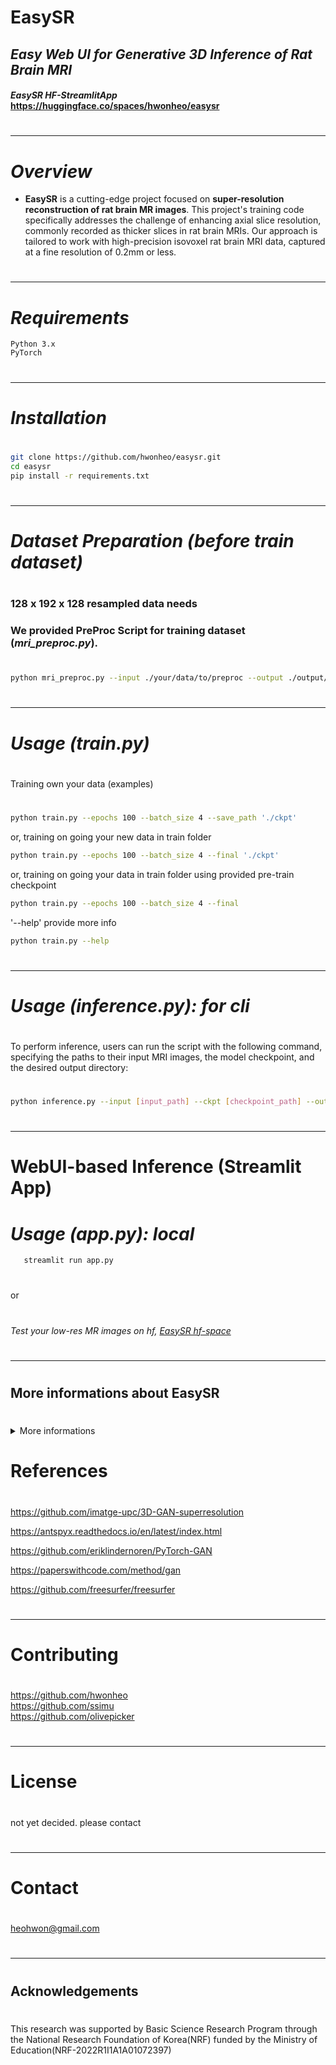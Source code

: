# EasySR
## *Easy Web UI for Generative 3D Inference of Rat Brain MRI*

#### *EasySR HF-StreamlitApp* https://huggingface.co/spaces/hwonheo/easysr  
#  
#  
---







# *Overview*

 - **EasySR** is a cutting-edge project focused on **super-resolution reconstruction of rat brain MR images**. This project's training code specifically addresses the challenge of enhancing axial slice resolution, commonly recorded as thicker slices in rat brain MRIs. Our approach is tailored to work with high-precision isovoxel rat brain MRI data, captured at a fine resolution of 0.2mm or less.
#  
#  
---
# *Requirements*

    Python 3.x
    PyTorch
#  
#  
---
# *Installation*
#  
```bash
git clone https://github.com/hwonheo/easysr.git
cd easysr
pip install -r requirements.txt
```
#  
#  
---
# *Dataset Preparation (before train dataset)*
#  
### 128 x 192 x 128 resampled data needs
### We provided PreProc Script for training dataset (*mri_preproc.py*).
#  
```bash
python mri_preproc.py --input ./your/data/to/preproc --output ./output/folder/to/save --t2 #or --t1
```
#  
#  
---
#  
# *Usage (train.py)*
#  
#  
Training own your data (examples) 
#  
```bash
python train.py --epochs 100 --batch_size 4 --save_path './ckpt'
```
or, training on going your new data in train folder
```bash
python train.py --epochs 100 --batch_size 4 --final './ckpt'
```
or, training on going your data in train folder using provided pre-train checkpoint
```bash
python train.py --epochs 100 --batch_size 4 --final
```
'--help' provide more info
```bash
python train.py --help
```
#  
#  
---
#  
 # *Usage (inference.py):* *for cli*
#  
 To perform inference, users can run the script with the following command, specifying the paths to their input MRI images, the model checkpoint, and the desired output directory:
#  
```bash
python inference.py --input [input_path] --ckpt [checkpoint_path] --output [output_path]
```
#  
---
#  
# WebUI-based Inference (Streamlit App)
#  
# *Usage (app.py):* *local*
   ```bash
      streamlit run app.py
   ```
#    
   or
#  
 *Test your low-res MR images on hf, [EasySR hf-space](https://huggingface.co/spaces/hwonheo/easysr)*
#  
#  
---
#  
## More informations about EasySR
#  
<details>
<summary>More informations</summary>

## Overview

 - **EasySR** is a cutting-edge project focused on **super-resolution reconstruction of rat brain MR images**. This project's training code specifically addresses the challenge of enhancing axial slice resolution, commonly recorded as thicker slices in rat brain MRIs. Our approach is tailored to work with high-precision isovoxel rat brain MRI data, captured at a fine resolution of 0.2mm or less.

  - The primary goal of EasySR is to upscale these images to an even finer resolution of 0.15mm, achieving an isotropic output. This enhancement allows for more detailed and precise anatomical studies. However, it's important to note that while EasySR excels in spatial resolution improvement, it does not maintain the original signal intensity due to the normalization process involved. Therefore, this tool may not be suitable for experiments that rely heavily on signal intensity measurements.

  - Currently, EasySR is in an experimental stage and requires extensive validation. The effectiveness of the super-resolution reconstruction heavily depends on the quality and quantity of the training data. We recommend using at least five high-quality datasets for training to achieve optimal results. Users are encouraged to train the model using the provided pre-trained checkpoints and to contribute back by sharing their well-trained checkpoints. This collaborative approach will significantly enhance the utility and accuracy of EasySR for the scientific community.

  - As this project does not involve data collection, we rely on contributions from users for improved training datasets. **With more data and shared checkpoints, EasySR has the potential to become a more robust and reliable tool for rat brain MRI analysis.**

---

## Key Features of EasySR
### 1. High-Performance Architecture:

   Built on PyTorch, EasySR offers a high-efficiency and flexible framework, ideal for advanced MRI super-resolution tasks.

### 2. Specialized MRI Processing:

   Features a custom MRIDataset class for efficient MRI handling, including dynamic resampling and normalization, enhancing image clarity and detail.

### 3. Innovative GAN Structure:

   Utilizes a state-of-the-art Generative Adversarial Network with a Resnet-based generator and patch discriminator, specifically optimized for MRI super-resolution.

### 4. Advanced Validation Metrics:

   Incorporates rigorous image quality assessments using SSIM, PSNR, and MSE, tailored for 3D MRIs, ensuring structural integrity and high fidelity in generated images.

### 5. Efficient Training and Analysis:

   Supports CUDA-optimized training, checkpointing, loss tracking, and automatic metric logging, making the model training and evaluation both efficient and comprehensive.

---

## Preprocessing flow chart
```

# MRI Image Processing Script Data Flow

[ Main Function: main() ]
    |-> Parse Input Arguments
    |   [ Input: NIfTI file or folder (--input) ]
    |   [ Use T2 or T1 template (--t2, --t1) ]
    |   [ Output folder (--output) ]
    |
    |-> Check and Download Model If Needed
    |   [ Function: download_model_if_needed(templates_folder) ]
    |
    |-> Determine Fixed Image Path
    |   [ Select T1 or T2 template based on arguments ]
    |
    v
[ Instantiate MRIProcessor Class ]
    |-> Input: Parsed arguments (input, output, fixed_image_path)
    |
    |-> Process Files
    |   [ Method: process_files() ]
    |   [ Process each file using affine registration ]
    |
    v
[ Affine Registration for Each File ]
    |-> Method: affine_registration(moving_image_path, output_path)
    |   [ Read fixed and moving images ]
    |   [ Perform affine registration using AntsPy ]
    |   [ Save the registered image to output path ]
    |
    v
[ Completion ]
    |-> Output: "MRI preprocessing is complete."

```
To effectively train the EasySR model, it's essential to prepare your dataset with specific requirements in mind. Ensure your data meets the following criteria for optimal results:

 1. Resolution and Type: 
   The dataset should consist of high-resolution rat brain MRI images. Each image must be captured with a resolution of **0.2mm** or finer to ensure the model can effectively learn and enhance the image quality. This fine resolution is crucial for achieving the desired super-resolution outcomes.

 2. Isotropy: 
   The images should be **isovoxel**, meaning they maintain equal resolution in all three dimensions. This isotropy is key for the model to uniformly upscale the images in the axial plane without distorting the anatomy.

 3. File Format: 
   Prepare your data in the **NIfTI format**, which is widely used in medical imaging. The files should be either in .nii or .nii.gz format. This standard format ensures compatibility with the data loading and processing methods used in the EasySR code.

 4. Dataset Size: 
   For effective training, it's recommended to use a minimum of five distinct datasets. This diversity in the training data helps the model generalize better and enhances its ability to upscale various images accurately.

 5. Data Organization: 
   Organize your dataset in a structured manner, preferably in a dedicated directory. This organization facilitates easier loading and batch processing of the images during training.

 Ensure that your dataset is prepared with care, as the quality of the training data significantly influences the performance of the EasySR model. By adhering to these guidelines, you set the foundation for successful super-resolution reconstruction of rat brain MRI images.


## Code Structure

 1. ResnetBlock
 - Purpose: A fundamental building block of the ResnetGenerator, designed to create a convolutional block with residual learning.
Implementation 
 - Details:
   - Each ResnetBlock consists of two convolutional layers (nn.Conv3d), each followed by batch normalization (nn.BatchNorm3d) and the first followed by a LeakyReLU activation (nn.LeakyReLU).
   - The block implements a skip connection by adding the input to the output of the convolutional block, facilitating gradient flow and mitigating the vanishing gradient problem in deep networks.
   - This structure is crucial for learning identity mappings and refining features across the network.
 2. DeUpBlock
 - Purpose: Specifically designed for upsampling in the width dimension, this block is integral for increasing the resolution of the MRI slices in the desired dimension.
 - Implementation Details:
   - The DeUpBlock uses a 3D transposed convolution (nn.ConvTranspose3d) for upsampling. This approach is tailored to upsample the MRI images selectively along the width dimension, aligning with the project's focus on axial slice super-resolution.
   - A LeakyReLU activation follows the transposed convolution, adding non-linearity to the upscaling process.
   - This selective upsampling is a unique aspect of the EasySR project, differentiating it from typical 3D upsampling methods that uniformly scale across all dimensions.
 3. PatchDiscriminator
 - The PatchDiscriminator class in the EasySR project is a key component of the adversarial network, designed to differentiate between real and generated super-resolution MRI images.
 - Initialization: The discriminator takes grayscale images as input (input_nc=1) and begins with a relatively small number of filters (ndf=16). This setting is optimal for processing the MRI data.
 - Convolutional Layers:
   - The model consists of several convolutional layers, each forming a conv_block. These blocks are composed of a 3D convolution (nn.Conv3d), batch normalization (nn.BatchNorm3d), and LeakyReLU activation (nn.LeakyReLU), progressively increasing the depth of the feature maps.
   - The series of convolutions (from conv1 to conv4) gradually downsample the input, extracting increasingly abstract and complex features from the images.
   - The final convolution layer (conv5) is designed to reduce the output to a single channel, setting the stage for binary classification.
  - Output Layer:
    - Following the convolutional layers, the model employs a flatten layer (nn.Flatten) and a fully connected layer (nn.Linear). The number '539' in the linear layer's input should be adjusted based on the flattened output size of the preceding layers.
    - The final output is obtained through a sigmoid activation function (nn.Sigmoid), providing a probability score indicating whether the input image is real or generated.
  - Purpose and Function:
    - The PatchDiscriminator is tailored to assess localized regions (or 'patches') of the input images, making it particularly effective for tasks like super-resolution where fine details are crucial.
    - By distinguishing between real and upscaled images, this discriminator plays a crucial role in training the generator to produce more realistic super-resolution outputs.
```
ResnetGenerator 
│   (
│    ngf=32, input_nc=1, output_nc=1, 
│    n_residual_blocks=2
│   )
│   Input: [1, 128, 32, 128]
│
├── conv_block1
│   ├── Conv3d (ngf=32) → Size: [32, 128, 32, 128]
│   └── LeakyReLU
│
├── ResnetBlock x 2 (Repeat for n_residual_blocks)
│   ├── Conv3d (ngf=32) → Size: [32, 128, 32, 128]
│   ├── BatchNorm3d
│   ├── LeakyReLU
│   ├── Conv3d (ngf=32) → Size: [32, 128, 32, 128]
│   ├── BatchNorm3d
│   └── Residual Connection → Size: [32, 128, 32, 128]
│
├── conv_block2
│   ├── Conv3d (ngf=32) → Size: [32, 128, 32, 128]
│   └── BatchNorm3d
│
├── DeUpBlock (Upsampling)
│   ├── ConvTranspose3d (ngf=32) → Size: [32, 128, 192, 128]
│   └── LeakyReLU
│
└── conv3
    └── Conv3d (output_nc=1) → Size: [1, 128, 192, 128]
```
```
PatchDiscriminator (input_nc=1, ndf=3)
│ Input: [1, 128, 192, 128]  # MR Image Size
│
├── conv1 (Convolution Block)
│   ├── Conv3d → Size: [3, 64, 96, 64]  
│   │    # Kernel Size: 4, Stride: 2, Padding: 1
│   ├── BatchNorm3d
│   └── LeakyReLU
│
├── conv2 (Convolution Block)
│   ├── Conv3d → Size: [6, 32, 48, 32]
│   │    # Kernel Size: 4, Stride: 2, Padding: 1
│   ├── BatchNorm3d
│   └── LeakyReLU
│
├── conv3 (Convolution Block)
│   ├── Conv3d → Size: [12, 16, 24, 16]
│   │    # Kernel Size: 4, Stride: 2, Padding: 1
│   ├── BatchNorm3d
│   └── LeakyReLU
│
├── conv4 (Convolution Block)
│   ├── Conv3d → Size: [24, 8, 12, 8]
│   │    # Kernel Size: 4, Stride: 2, Padding: 1
│   ├── BatchNorm3d
│   └── LeakyReLU
│
├── conv5 (Final Convolution)
│   └── Conv3d → Size: [1, 5, 6, 5]
│        # Kernel Size: 4, Padding: 1
│
├── Flatten
├── Fully Connected Layer
└── Sigmoid Activation
```


## Inference Process

 The EasySR project includes a comprehensive inference script that allows users to apply the trained ResnetGenerator model to their own MRI images for super-resolution reconstruction. Here's an overview of how this process works:

 Key Components:

 *MRIInference Class:* A dedicated class for handling the inference process. It loads the MRI images, processes them for input into the model, and saves the output images.

 *Image Resampling:* The script includes functionality to resample input images to isotropic resolution using the ants library, ensuring consistency in image dimensions before feeding them to the model.

 *Affine Registration:* Post-processing includes an affine registration step to align the generated image with the original, maintaining anatomical accuracy.


 **Process Workflow:**

 *Loading the Model:* The script initializes the ResnetGenerator model and loads the pre-trained weights from a specified checkpoint.

 *Image Processing:* For each input MRI image, the script performs normalization, rotation, and resampling to match the model's input shape requirements.
 Model Inference: The processed image is fed into the model, generating a super-resolved output.

 *Post-Processing:*
 The output image is resampled back to the desired isotropic resolution.
Affine registration aligns the generated image with the original MRI scan, facilitating direct comparison.

 *Saving the Result:* The final super-resolution image is saved, providing a detailed and enhanced view of the original MRI scan.


## Enhanced Validation with Advanced Image Quality Metrics
 - Robust Image Quality Assessment:
    The latest update to EasySR introduces a robust validation mechanism, vital for ensuring the super-resolution reconstruction maintains high fidelity compared to the original MR images. Our validation now integrates advanced image quality metrics, including *Structural Similarity Index (SSIM)*, *Peak Signal-to-Noise Ratio (PSNR)*, and *Mean Squared Error (MSE)*. These metrics provide a comprehensive evaluation of image quality, crucial for medical imaging applications where precision is paramount.

 - Tailored for 3D MRI Data:
    Recognizing the unique challenges of 3D MRI data, we have customized the SSIM metric to effectively process and analyze the structural integrity of multi-dimensional images. Our implementation calculates SSIM for each 2D slice within the *3D MRI volume*, providing an *average score* that reflects the overall structural similarity. This approach ensures a thorough assessment of the generated images' quality, focusing on preserving crucial anatomical details.

 - **Streamlined Validation Process**:
    To enhance user experience and efficacy, EasySR now automates the recording of these image quality metrics at specified intervals during the training phase. This feature ensures meticulous logging and storage of the validation results in **CSV format**, enabling easy tracking and analysis of the model's performance over time. Such detailed monitoring is essential for ongoing model refinement and aligns with our commitment to delivering reliable and accurate tools for the scientific community.

    **This validation upgrade marks a significant step in EasySR's development**, reinforcing our dedication to advancing the field of super-resolution MRI analysis through innovative and reliable solutions.


</details>

#  
#  
# **References**
#  
https://github.com/imatge-upc/3D-GAN-superresolution


https://antspyx.readthedocs.io/en/latest/index.html


https://github.com/eriklindernoren/PyTorch-GAN


https://paperswithcode.com/method/gan


https://github.com/freesurfer/freesurfer
#  
#  
---
#  
# **Contributing**
#  
https://github.com/hwonheo  
https://github.com/ssimu  
https://github.com/olivepicker  
#  
#  
---
#  
# **License**
#  
not yet decided.
please contact
#  
---
#  
# **Contact**
#  
heohwon@gmail.com
#  
---
#  
## **Acknowledgements**
#  
This research was supported by Basic Science Research Program through the National Research Foundation of Korea(NRF) funded by the Ministry of Education(NRF-2022R1I1A1A01072397)
